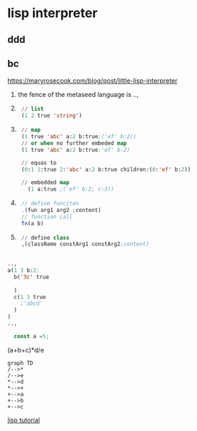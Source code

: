   # lisp interpreter


  <i-toc/>
  
##  ddd
## bc


https://maryrosecook.com/blog/post/little-lisp-interpreter


1. the fence of the metaseed language is ..,
1. ```lisp
    // list
    (1 2 true 'string')
    ```
1. ```lisp
    // map
    (1 true 'abc' a:2 b:true;('ef' b:2))
    // or when no further embeded map
    (1 true 'abc' a:2 b:true;'ef' b:2)

    // equas to
    (0:1 1:true 2:'abc' a:2 b:true children:(0:'ef' b:2))
    
    // embedded map
      (1 a:true ;('ef' b:2; c:3))
    ```	
1. ```js
    // define funciton
    .(fun arg1 arg2 ;content)
    // function call
    fn(a b) 
    ```
    
1. ```lisp
    // define class
    ,(className constArg1 constArg2;content)
    
    ```
   
```lisp
..,
a(1 3 b:2;   
  b('3c' true  
   
  )  
  c(1 3 true  
  	;'abcd'
  )
)
..,
```

```js
  const a =5;
```

(a+b+c)*d/e

```mermaid
graph TD
/-->*
/-->e
*-->d
*-->+
+-->a
+-->b
+-->c
```

[lisp tutorial](https://www.tutorialspoint.com/lisp/index.htm)




